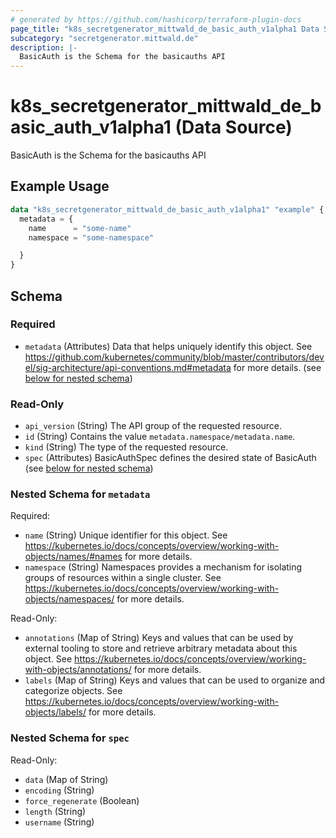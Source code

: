 ```yaml
---
# generated by https://github.com/hashicorp/terraform-plugin-docs
page_title: "k8s_secretgenerator_mittwald_de_basic_auth_v1alpha1 Data Source - terraform-provider-k8s"
subcategory: "secretgenerator.mittwald.de"
description: |-
  BasicAuth is the Schema for the basicauths API
---
```


# k8s_secretgenerator_mittwald_de_basic_auth_v1alpha1 (Data Source)

BasicAuth is the Schema for the basicauths API

## Example Usage

```terraform
data "k8s_secretgenerator_mittwald_de_basic_auth_v1alpha1" "example" {
  metadata = {
    name      = "some-name"
    namespace = "some-namespace"

  }
}
```

<!-- schema generated by tfplugindocs -->
## Schema

### Required

- `metadata` (Attributes) Data that helps uniquely identify this object. See https://github.com/kubernetes/community/blob/master/contributors/devel/sig-architecture/api-conventions.md#metadata for more details. (see [below for nested schema](#nestedatt--metadata))

### Read-Only

- `api_version` (String) The API group of the requested resource.
- `id` (String) Contains the value `metadata.namespace/metadata.name`.
- `kind` (String) The type of the requested resource.
- `spec` (Attributes) BasicAuthSpec defines the desired state of BasicAuth (see [below for nested schema](#nestedatt--spec))

<a id="nestedatt--metadata"></a>
### Nested Schema for `metadata`

Required:

- `name` (String) Unique identifier for this object. See https://kubernetes.io/docs/concepts/overview/working-with-objects/names/#names for more details.
- `namespace` (String) Namespaces provides a mechanism for isolating groups of resources within a single cluster. See https://kubernetes.io/docs/concepts/overview/working-with-objects/namespaces/ for more details.

Read-Only:

- `annotations` (Map of String) Keys and values that can be used by external tooling to store and retrieve arbitrary metadata about this object. See https://kubernetes.io/docs/concepts/overview/working-with-objects/annotations/ for more details.
- `labels` (Map of String) Keys and values that can be used to organize and categorize objects. See https://kubernetes.io/docs/concepts/overview/working-with-objects/labels/ for more details.


<a id="nestedatt--spec"></a>
### Nested Schema for `spec`

Read-Only:

- `data` (Map of String)
- `encoding` (String)
- `force_regenerate` (Boolean)
- `length` (String)
- `username` (String)
